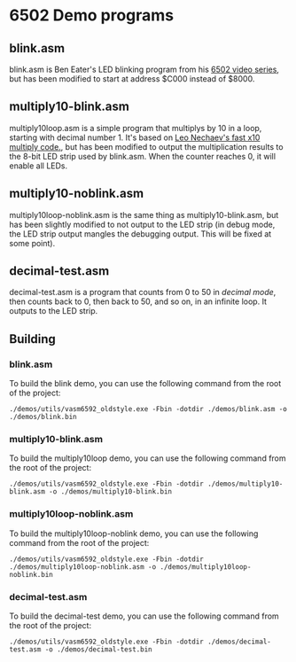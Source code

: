 # 6502 Demo programs
## blink.asm
blink.asm is Ben Eater's LED blinking program from his [6502 video series](https://eater.net/6502), but has been modified to start at address $C000 instead of $8000.

## multiply10-blink.asm
multiply10loop.asm is a simple program that multiplys by 10 in a loop, starting with decimal number 1. It's based on [Leo Nechaev's fast x10 multiply code.](http://www.6502.org/source/integers/fastx10.htm),
but has been modified to output the multiplication results to the 8-bit LED strip used by blink.asm. When the counter reaches 0, it will enable all LEDs.

## multiply10-noblink.asm
multiply10loop-noblink.asm is the same thing as multiply10-blink.asm, but has been slightly modified to not output to the LED strip (in debug mode, the LED strip output mangles the debugging output. This will be fixed at some point).

## decimal-test.asm
decimal-test.asm is a program that counts from 0 to 50 in *decimal mode*, then counts back to 0, then back to 50, and so on, in an infinite loop. It outputs to the LED strip.

## Building
### blink.asm
To build the blink demo, you can use the following command from the root of the project:

    ./demos/utils/vasm6592_oldstyle.exe -Fbin -dotdir ./demos/blink.asm -o ./demos/blink.bin

### multiply10-blink.asm
To build the multiply10loop demo, you can use the following command from the root of the project:

    ./demos/utils/vasm6592_oldstyle.exe -Fbin -dotdir ./demos/multiply10-blink.asm -o ./demos/multiply10-blink.bin

### multiply10loop-noblink.asm
To build the multiply10loop-noblink demo, you can use the following command from the root of the project:

    ./demos/utils/vasm6592_oldstyle.exe -Fbin -dotdir ./demos/multiply10loop-noblink.asm -o ./demos/multiply10loop-noblink.bin

### decimal-test.asm
To build the decimal-test demo, you can use the following command from the root of the project:

    ./demos/utils/vasm6592_oldstyle.exe -Fbin -dotdir ./demos/decimal-test.asm -o ./demos/decimal-test.bin

